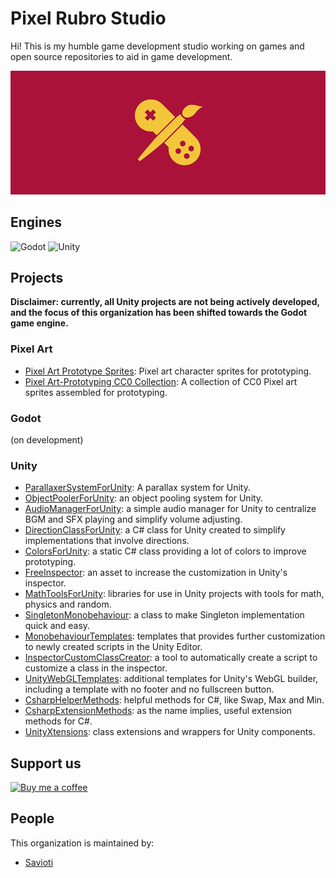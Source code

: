 # Pixel Rubro Studio

Hi! This is my humble game development studio working on games and open source repositories to aid in game development.

![Pixel Rubro Studio](https://github.com/PixelRougeStudio/.github/blob/main/images/logo_github_readme.png?raw=true)

## Engines

![Godot](https://img.shields.io/badge/-Godot-3d3d3d?style=plastic&logo=godotengine)
![Unity](https://img.shields.io/badge/-Unity-3d3d3d?style=plastic&logo=unity)

## Projects

**Disclaimer: currently, all Unity projects are not being actively developed, and the focus of this organization has been shifted towards the Godot game engine.**

### Pixel Art

- [Pixel Art Prototype Sprites](https://github.com/PixelRubro/Pixel-Art-Prototype-Characters): Pixel art character sprites for prototyping.
- [Pixel Art-Prototyping CC0 Collection](https://github.com/PixelRubro/Pixel-Art-Prototyping-CC0-Collection): A collection of CC0 Pixel art sprites assembled for prototyping.

### Godot

(on development)

### Unity

- [ParallaxerSystemForUnity](https://github.com/PixelRubro/ParallaxerSystemForUnity): A parallax system for Unity.
- [ObjectPoolerForUnity](https://github.com/PixelRubro/ObjectPoolerForUnity): an object pooling system for Unity.
- [AudioManagerForUnity](https://github.com/PixelRubro/AudioManagerForUnity): a simple audio manager for Unity to centralize BGM and SFX playing and simplify volume adjusting.
- [DirectionClassForUnity](https://github.com/PixelRubro/DirectionClassForUnity): a C# class for Unity created to simplify implementations that involve directions.
- [ColorsForUnity](https://github.com/PixelRubro/ColorsForUnity): a static C# class providing a lot of colors to improve prototyping.
- [FreeInspector](https://github.com/PixelRubro/FreeInspector): an asset to increase the customization in Unity's inspector.
- [MathToolsForUnity](https://github.com/PixelRubro/MathToolsForUnity): libraries for use in Unity projects with tools for math, physics and random.
- [SingletonMonobehaviour](https://github.com/PixelRubro/SingletonMonobehaviour): a class to make Singleton implementation quick and easy.
- [MonobehaviourTemplates](https://github.com/PixelRubro/MonobehaviourTemplates): templates that provides further customization to newly created scripts in the Unity Editor.
- [InspectorCustomClassCreator](https://github.com/PixelRubro/InspectorCustomClassCreator): a tool to automatically create a script to customize a class in the inspector.
- [UnityWebGLTemplates](https://github.com/PixelRubro/UnityWebGLTemplates): additional templates for Unity's WebGL builder, including a template with no footer and no fullscreen button.
- [CsharpHelperMethods](https://github.com/PixelRubro/CsharpHelperMethods): helpful methods for C#, like Swap, Max and Min.
- [CsharpExtensionMethods](https://github.com/PixelRubro/CsharpExtensionMethods): as the name implies, useful extension methods for C#.
- [UnityXtensions](https://github.com/PixelRubro/UnityXtensions): class extensions and wrappers for Unity components.

## Support us

[![Buy me a coffee](https://img.shields.io/badge/-Buy%20me%20a%20coffee-3d3d3d?style=social&logo=buy-me-a-coffee)](<https://www.buymeacoffee.com/savioti>)

## People

This organization is maintained by:

- [Savioti](https://github.com/savioti)
